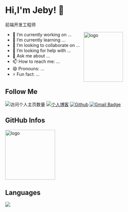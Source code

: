 # Hi,I'm Jeby! 👋
前端开发工程师

<img src="https://github-readme-stats.vercel.app/api?username=jeby007&show_icons=true&theme=vue" alt="logo" height="160" align="right" width="50%" />

- 🔭 I’m currently working on ...
- 🌱 I’m currently learning ...
- 👯 I’m looking to collaborate on ...
- 🤔 I’m looking for help with ...
- 💬 Ask me about ...
- 📫 How to reach me: ...
- 😄 Pronouns: ...
- ⚡ Fun fact: ...

## Follow Me
![访问个人主页数量](https://komarev.com/ghpvc/?username=jeby007&color=green)
[![个人博客](https://img.shields.io/badge/-笔记-c14438?style=flat-square&logo=B&logoColor=white)](https://jeby007.github.io/blogs/)
[![Github](https://img.shields.io/github/followers/jeby007?label=Github&style=social)](https://github.com/jeby007)
[![Gmail Badge](https://img.shields.io/badge/gmail-jeby001@gmail.com-Green?style=flat-square&logo=Gmail&logoColor=white&link=mailto:jeby001@gmail.com)](mailto:jeby001@gmail.com)

## GitHub Infos
<img src="https://github-profile-trophy.vercel.app/?username=jeby007&theme=flat&column=7" alt="logo" height="160" align="center" style="margin: auto;" />

## Languages
<a href="https://github.com/duktig666">
  <img src="https://github-readme-stats.vercel.app/api/top-langs/?username=jeby007&theme=vue" />
</a>
